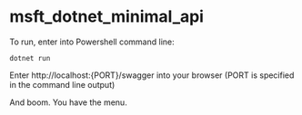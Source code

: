 
# msft_dotnet_minimal_api

To run, enter into Powershell command line:

`dotnet run`

Enter http://localhost:{PORT}/swagger into your browser (PORT is specified in the command line output)

And boom. You have the menu.
